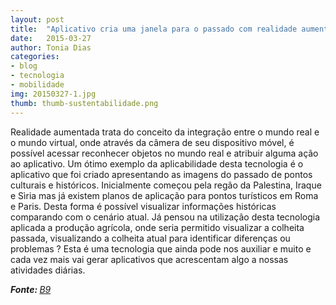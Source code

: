 ```yaml
---
layout: post
title:  "Aplicativo cria uma janela para o passado com realidade aumentada geolocal"
date:   2015-03-27
author: Tonia Dias
categories: 
- blog
- tecnologia
- mobilidade
img: 20150327-1.jpg
thumb: thumb-sustentabilidade.png
---
```


Realidade aumentada trata do conceito da integração entre o mundo real e o mundo virtual, onde através da câmera de seu dispositivo móvel, é possível acessar reconhecer objetos no mundo real e atribuir alguma ação ao aplicativo. Um ótimo exemplo da aplicabilidade desta tecnologia é o aplicativo que foi criado apresentando as imagens do passado de pontos culturais e históricos. <!--more-->
Inicialmente começou pela regão da Palestina, Iraque e Sìria mas já existem planos de aplicação para pontos turísticos em Roma e Paris. Desta forma é possível visualizar informações históricas comparando com o cenário atual. Já pensou na utilização desta tecnologia aplicada a produção agrícola, onde seria permitido visualizar a colheita passada, visualizando a colheita atual para identificar diferenças ou problemas ? Esta é uma tecnologia que ainda pode nos auxiliar e muito e cada vez mais vai gerar aplicativos que acrescentam algo a nossas atividades diárias.

<i><b>Fonte: </b><a href="http://www.b9.com.br/56285/mobile/aplicativo-cria-uma-janela-para-o-passado-com-realidade-aumentada-geolocal/">B9</a></i>